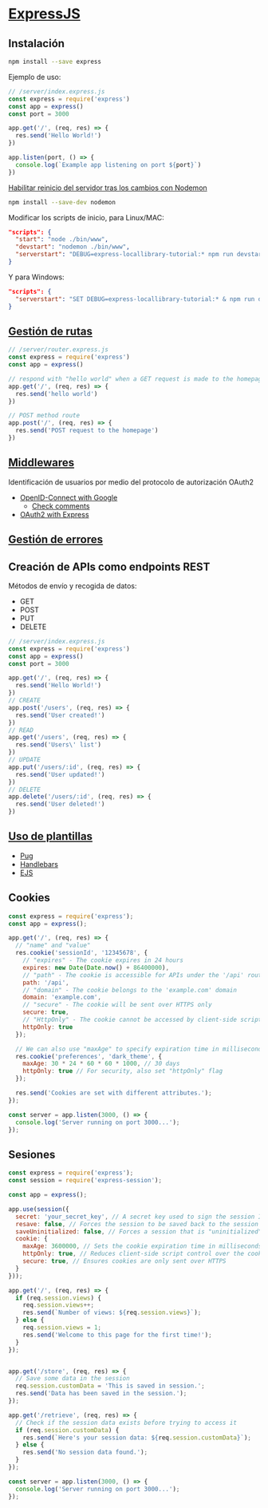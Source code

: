 # [ExpressJS](https://developer.mozilla.org/en-US/docs/Learn_web_development/Extensions/Server-side/Express_Nodejs)

## Instalación

```bash
npm install --save express
```

Ejemplo de uso:

```js
// /server/index.express.js
const express = require('express')
const app = express()
const port = 3000

app.get('/', (req, res) => {
  res.send('Hello World!')
})

app.listen(port, () => {
  console.log(`Example app listening on port ${port}`)
})
```

[Habilitar reinicio del servidor tras los cambios con Nodemon](https://developer.mozilla.org/en-US/docs/Learn_web_development/Extensions/Server-side/Express_Nodejs/skeleton_website#enable_server_restart_on_file_changes)

```bash
npm install --save-dev nodemon
```

Modificar los scripts de inicio, para Linux/MAC:

```json
"scripts": {
  "start": "node ./bin/www",
  "devstart": "nodemon ./bin/www",
  "serverstart": "DEBUG=express-locallibrary-tutorial:* npm run devstart"
}
```

Y para Windows:

```json
"scripts": {
  "serverstart": "SET DEBUG=express-locallibrary-tutorial:* & npm run devstart"
}
```

## [Gestión de rutas](https://expressjs.com/en/guide/routing.html)

```js
// /server/router.express.js
const express = require('express')
const app = express()

// respond with "hello world" when a GET request is made to the homepage
app.get('/', (req, res) => {
  res.send('hello world')
})

// POST method route
app.post('/', (req, res) => {
  res.send('POST request to the homepage')
})
```

## [Middlewares](https://expressjs.com/en/guide/writing-middleware.html)

Identificación de usuarios por medio del protocolo de autorización OAuth2

* [OpenID-Connect with Google](https://permify.co/post/oauth-20-implementation-nodejs-expressjs/)
  * [Check comments](https://www.reddit.com/r/node/comments/1aervdx/oauth_20_implementation_in_nodejs_express/)
* [OAuth2 with Express](https://merlino.agency/blog/step-by-step-how-to-implement-oauth2-server-in-expressjs)

## [Gestión de errores](https://expressjs.com/en/guide/error-handling.html)

## Creación de APIs como endpoints REST

Métodos de envío y recogida de datos:

* GET
* POST
* PUT
* DELETE

```js
// /server/index.express.js
const express = require('express')
const app = express()
const port = 3000

app.get('/', (req, res) => {
  res.send('Hello World!')
})
// CREATE
app.post('/users', (req, res) => {
  res.send('User created!')
})
// READ
app.get('/users', (req, res) => {
  res.send('Users\' list')
})
// UPDATE
app.put('/users/:id', (req, res) => {
  res.send('User updated!')
})
// DELETE
app.delete('/users/:id', (req, res) => {
  res.send('User deleted!')
})
```

## [Uso de plantillas](https://expressjs.com/en/guide/using-template-engines.html)

* [Pug](https://www.npmjs.com/package/pug)
* [Handlebars](https://www.npmjs.com/package/handlebars)
* [EJS](https://www.npmjs.com/package/ejs)

## Cookies

```js
const express = require('express');
const app = express();

app.get('/', (req, res) => {
  // "name" and "value"
  res.cookie('sessionId', '12345678', {
    // "expires" - The cookie expires in 24 hours
    expires: new Date(Date.now() + 86400000),
    // "path" - The cookie is accessible for APIs under the '/api' route
    path: '/api',
    // "domain" - The cookie belongs to the 'example.com' domain
    domain: 'example.com',
    // "secure" - The cookie will be sent over HTTPS only
    secure: true,
    // "HttpOnly" - The cookie cannot be accessed by client-side scripts
    httpOnly: true
  });

  // We can also use "maxAge" to specify expiration time in milliseconds
  res.cookie('preferences', 'dark_theme', {
    maxAge: 30 * 24 * 60 * 60 * 1000, // 30 days
    httpOnly: true // For security, also set "httpOnly" flag
  });

  res.send('Cookies are set with different attributes.');
});

const server = app.listen(3000, () => {
  console.log('Server running on port 3000...');
});
```

## Sesiones

```js
const express = require('express');
const session = require('express-session');

const app = express();

app.use(session({
  secret: 'your_secret_key', // A secret key used to sign the session ID cookie
  resave: false, // Forces the session to be saved back to the session store
  saveUninitialized: false, // Forces a session that is "uninitialized" to be saved to the store
  cookie: {
    maxAge: 3600000, // Sets the cookie expiration time in milliseconds (1 hour here)
    httpOnly: true, // Reduces client-side script control over the cookie
    secure: true, // Ensures cookies are only sent over HTTPS
  }
}));

app.get('/', (req, res) => {
  if (req.session.views) {
    req.session.views++;
    res.send(`Number of views: ${req.session.views}`);
  } else {
    req.session.views = 1;
    res.send('Welcome to this page for the first time!');
  }
});


app.get('/store', (req, res) => {
  // Save some data in the session
  req.session.customData = 'This is saved in session.';
  res.send('Data has been saved in the session.');
});

app.get('/retrieve', (req, res) => {
  // Check if the session data exists before trying to access it
  if (req.session.customData) {
    res.send(`Here's your session data: ${req.session.customData}`);
  } else {
    res.send('No session data found.');
  }
});

const server = app.listen(3000, () => {
  console.log('Server running on port 3000...');
});
```
